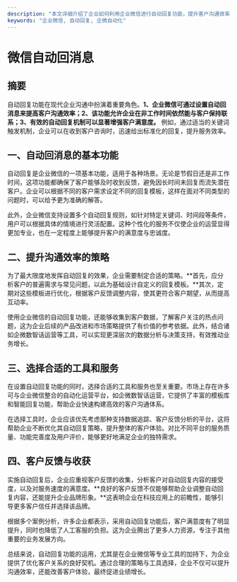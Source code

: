 ```yaml
---
description: "本文详细介绍了企业如何利用企业微信进行自动回复功能，提升客户沟通效率，以及相关服务推荐。"
keywords: "企业微信, 自动回复, 企微自动化"
---
```

# 微信自动回消息

## 摘要

自动回复功能在现代企业沟通中扮演着重要角色。**1、企业微信可通过设置自动回消息来提高客户沟通效率；2、该功能允许企业在非工作时间依然能与客户保持联系；3、有效的自动回复机制可以显著增强客户满意度。** 例如，通过适当的关键词触发机制，企业可以在收到客户咨询时，迅速给出标准化的回复，提升服务效率。

## 一、自动回消息的基本功能

自动回复是企业微信的一项基本功能，适用于各种场景。无论是节假日还是非工作时间，这项功能都确保了客户能够及时收到反馈，避免因长时间未回复而流失潜在客户。企业可以根据不同的客户需求设定不同的回复模板，这样在面对不同类型的问题时，可以给予更为准确的解答。

此外，企业微信支持设置多个自动回复规则，如针对特定关键词、时间段等条件，用户可以根据具体的情境进行灵活配置。这种个性化的服务不仅使企业的运营显得更加专业，也在一定程度上能够提升客户的满意度与忠诚度。

## 二、提升沟通效率的策略

为了最大限度地发挥自动回复的效果，企业需要制定合适的策略。**首先，应分析客户的普遍需求与常见问题，以此为基础设计自定义的回复模板。**其次，定期对这些模板进行优化，根据客户反馈调整内容，使其更符合客户期望，从而提高互动率。

使用企业微信的自动回复功能，还能够收集到客户数据，了解客户关注的热点问题，这为企业后续的产品改进和市场策略提供了有价值的参考依据。此外，结合诸如企微数智话运营等工具，可以实现更深层次的数据分析与决策支持，有效推动业务增长。

## 三、选择合适的工具和服务

在设置自动回复功能的同时，选择合适的工具和服务也至关重要。市场上存在许多可与企业微信整合的自动化运营平台，如企微数智话运营，它提供了丰富的模板库和智能回复功能，帮助企业快速构建高效的客户沟通体系。

在选择工具时，企业应该优先考虑那种支持数据追踪、客户反馈分析的平台，这将帮助企业不断优化其自动回复策略，提升整体的客户体验。对比不同平台的服务质量、功能完善度及用户评价，能够更好地满足企业的独特需求。

## 四、客户反馈与收获

实施自动回复后，企业应重视客户反馈的收集，分析客户对自动回复内容的接受度，以及对服务速度的满意度。**良好的客户反馈不仅能够帮助企业调整自动回复内容，还能提升企业品牌形象。**这表明企业在科技应用上的前瞻性，能够引导更多客户信任并选择该品牌。

根据多个案例分析，许多企业都表示，采用自动回复功能后，客户满意度有了明显提升，同时也降低了人工客服的负担。这为企业腾出了更多人力资源，专注于其他重要的业务发展方向。

总结来说，自动回复功能的运用，尤其是在企业微信等专业工具的加持下，为企业提供了优化客户关系的良好契机。通过合理的策略与工具选择，企业不仅可以提升沟通效率，还能改善客户体验，最终促进业绩增长。
